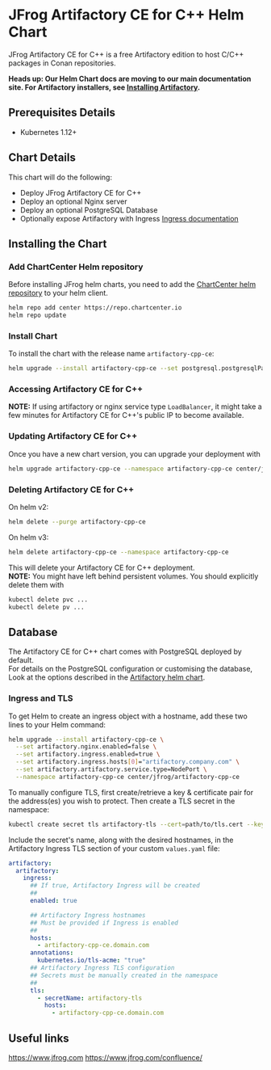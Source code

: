 # JFrog Artifactory CE for C++ Helm Chart

JFrog Artifactory CE for C++ is a free Artifactory edition to host C/C++ packages in Conan repositories.

**Heads up: Our Helm Chart docs are moving to our main documentation site. For Artifactory installers, see [Installing Artifactory](https://www.jfrog.com/confluence/display/JFROG/Installing+Artifactory).**

## Prerequisites Details

* Kubernetes 1.12+

## Chart Details
This chart will do the following:

* Deploy JFrog Artifactory CE for C++
* Deploy an optional Nginx server
* Deploy an optional PostgreSQL Database
* Optionally expose Artifactory with Ingress [Ingress documentation](https://kubernetes.io/docs/concepts/services-networking/ingress/)

## Installing the Chart

### Add ChartCenter Helm repository

Before installing JFrog helm charts, you need to add the [ChartCenter helm repository](https://chartcenter.io) to your helm client.

```bash
helm repo add center https://repo.chartcenter.io
helm repo update
```

### Install Chart
To install the chart with the release name `artifactory-cpp-ce`:
```bash
helm upgrade --install artifactory-cpp-ce --set postgresql.postgresqlPassword=<postgres_password> --namespace artifactory-cpp-ce center/jfrog/artifactory-cpp-ce
```

### Accessing Artifactory CE for C++
**NOTE:** If using artifactory or nginx service type `LoadBalancer`, it might take a few minutes for Artifactory CE for C++'s public IP to become available.

### Updating Artifactory CE for C++
Once you have a new chart version, you can upgrade your deployment with
```bash
helm upgrade artifactory-cpp-ce --namespace artifactory-cpp-ce center/jfrog/artifactory-cpp-ce
```

### Deleting Artifactory CE for C++

On helm v2:
```bash
helm delete --purge artifactory-cpp-ce
```

On helm v3:
```bash                                                                                                                                                                 
helm delete artifactory-cpp-ce --namespace artifactory-cpp-ce                                                                                                                                 
``` 

This will delete your Artifactory CE for C++ deployment.<br>
**NOTE:** You might have left behind persistent volumes. You should explicitly delete them with
```bash
kubectl delete pvc ...
kubectl delete pv ...
```

## Database
The Artifactory CE for C++ chart comes with PostgreSQL deployed by default.<br>
For details on the PostgreSQL configuration or customising the database, Look at the options described in the [Artifactory helm chart](https://github.com/jfrog/charts/tree/master/stable/artifactory).

### Ingress and TLS
To get Helm to create an ingress object with a hostname, add these two lines to your Helm command:
```bash
helm upgrade --install artifactory-cpp-ce \
  --set artifactory.nginx.enabled=false \
  --set artifactory.ingress.enabled=true \
  --set artifactory.ingress.hosts[0]="artifactory.company.com" \
  --set artifactory.artifactory.service.type=NodePort \
  --namespace artifactory-cpp-ce center/jfrog/artifactory-cpp-ce
```

To manually configure TLS, first create/retrieve a key & certificate pair for the address(es) you wish to protect. Then create a TLS secret in the namespace:

```bash
kubectl create secret tls artifactory-tls --cert=path/to/tls.cert --key=path/to/tls.key
```

Include the secret's name, along with the desired hostnames, in the Artifactory Ingress TLS section of your custom `values.yaml` file:

```yaml
artifactory:
  artifactory:
    ingress:
      ## If true, Artifactory Ingress will be created
      ##
      enabled: true

      ## Artifactory Ingress hostnames
      ## Must be provided if Ingress is enabled
      ##
      hosts:
        - artifactory-cpp-ce.domain.com
      annotations:
        kubernetes.io/tls-acme: "true"
      ## Artifactory Ingress TLS configuration
      ## Secrets must be manually created in the namespace
      ##
      tls:
        - secretName: artifactory-tls
          hosts:
            - artifactory-cpp-ce.domain.com
```

## Useful links
https://www.jfrog.com
https://www.jfrog.com/confluence/
